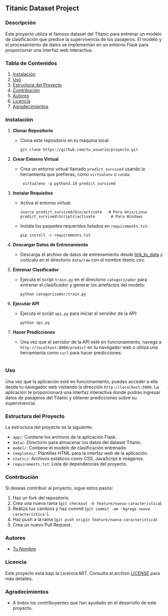 ## Titanic Dataset Project

### Descripción
Este proyecto utiliza el famoso dataset del Titanic para entrenar un modelo de clasificación que predice la supervivencia de los pasajeros. El modelo y el procesamiento de datos se implementan en un entorno Flask para proporcionar una interfaz web interactiva.

### Tabla de Contenidos
1. [Instalación](#instalación)
2. [Uso](#uso)
3. [Estructura del Proyecto](#estructura-del-proyecto)
4. [Contribución](#contribución)
5. [Autores](#autores)
6. [Licencia](#licencia)
7. [Agradecimientos](#agradecimientos)

### Instalación

1. **Clonar Repositorio**
   - Clona este repositorio en tu máquina local:
     ```
     git clone https://github.com/tu_usuario/proyecto.git
     ```

2. **Crear Entorno Virtual**
   - Crea un entorno virtual llamado `predict_survived` usando la herramienta que prefieras, como `virtualenv` o `conda`:
     ```
      virtualenv -p python3.10 predict_survived
     ```

3. **Instalar Requisitos**
   - Activa el entorno virtual:
     ```
     source predict_survived/bin/activate   # Para Unix/Linux
     predict_survived\Scripts\activate       # Para Windows
     ```
   - Instala los paquetes requeridos listados en `requirements.txt`:
     ```
     pip install -r requirements.txt
     ```

4. **Descargar Datos de Entrenamiento**
   - Descarga el archivo de datos de entrenamiento desde [link_to_data](https://example.com/data.csv) y colócalo en el directorio `data/raw` con el nombre titanic.csv.

5. **Entrenar Clasificador**
   - Ejecuta el script `train.py` en el directorio `categorizador` para entrenar el clasificador y generar los artefactos del modelo:
     ```
     python categorizador/train.py
     ```

6. **Ejecutar API**
   - Ejecuta el script `api.py` para iniciar el servidor de la API:
     ```
     python api.py
     ```

7. **Hacer Predicciones**
   - Una vez que el servidor de la API esté en funcionamiento, navega a `http://localhost:8080/predict` en tu navegador web o utiliza una herramienta como `curl` para hacer predicciones.
    ```

### Uso
Una vez que la aplicación esté en funcionamiento, puedes acceder a ella desde tu navegador web visitando la dirección `http://localhost:5000`. La aplicación te proporcionará una interfaz interactiva donde podrás ingresar datos de pasajeros del Titanic y obtener predicciones sobre su supervivencia.

### Estructura del Proyecto
La estructura del proyecto es la siguiente:

- `app/`: Contiene los archivos de la aplicación Flask.
- `data/`: Directorio para almacenar los datos del dataset Titanic.
- `model/`: Contiene el modelo de clasificación entrenado.
- `templates/`: Plantillas HTML para la interfaz web de la aplicación.
- `static/`: Archivos estáticos como CSS, JavaScript e imágenes.
- `requirements.txt`: Lista de dependencias del proyecto.

### Contribución
Si deseas contribuir al proyecto, sigue estos pasos:

1. Haz un fork del repositorio.
2. Crea una nueva rama (`git checkout -b feature/nueva-caracteristica`).
3. Realiza tus cambios y haz commit (`git commit -am 'Agrega nueva característica'`).
4. Haz push a la rama (`git push origin feature/nueva-caracteristica`).
5. Crea un nuevo Pull Request.

### Autores
- [Tu Nombre](https://github.com/tu_usuario)

### Licencia
Este proyecto está bajo la Licencia MIT. Consulta el archivo [LICENSE](LICENSE) para más detalles.

### Agradecimientos
- A todos los contribuyentes que han ayudado en el desarrollo de este proyecto.